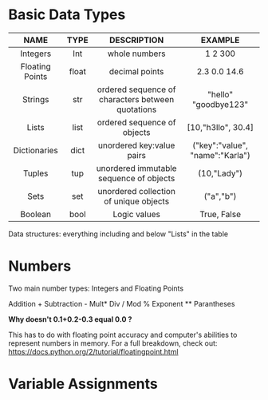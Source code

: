 


# Basic Data Types

| NAME | TYPE |DESCRIPTION|EXAMPLE
|:--:|:------:|:--:|:-:|
| Integers | Int | whole numbers| 1 2 300 |
|Floating Points| float| decimal points| 2.3 0.0 14.6|
|Strings| str| ordered sequence of characters between quotations|"hello" "goodbye123"|
|Lists|list|ordered sequence of objects| [10,"h3llo", 30.4]|
|Dictionaries| dict| unordered key:value pairs| ("key":"value", "name":"Karla")
|Tuples| tup| unordered immutable sequence of objects| (10,"Lady")|
|Sets| set| unordered collection of unique objects| ("a","b")
|Boolean| bool| Logic values| True, False|

Data structures: everything including and below "Lists" in the table


# Numbers
Two main number types: Integers and Floating Points

Addition +
Subtraction -
Mult*
Div /
Mod %
Exponent **
Parantheses

**Why doesn't 0.1+0.2-0.3 equal 0.0 ?**

This has to do with floating point accuracy and computer's abilities to represent numbers in memory. For a full breakdown, check out: https://docs.python.org/2/tutorial/floatingpoint.html

# Variable Assignments


<!--stackedit_data:
eyJoaXN0b3J5IjpbLTExMTE2NDMzNTYsMTM4MzY0Njc5MiwtMz
Y2Mjg5MDU1LC01MzYyNDUzNDMsLTg0Nzg3OTQwMCwxOTk0MDU0
LDIwNDAyOTc2MjJdfQ==
-->